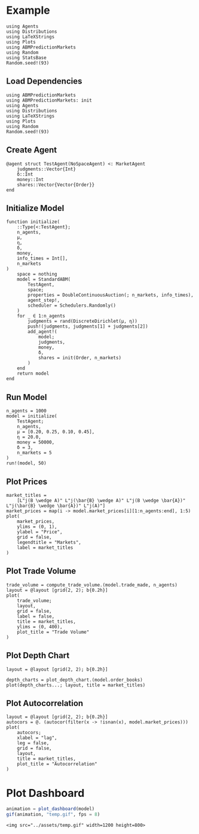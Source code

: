 # Example 

```@setup example
using Agents
using Distributions
using LaTeXStrings
using Plots
using ABMPredictionMarkets
using Random
using StatsBase
Random.seed!(93)
```


## Load Dependencies

```@example example
using ABMPredictionMarkets
using ABMPredictionMarkets: init
using Agents
using Distributions
using LaTeXStrings
using Plots
using Random
Random.seed!(93)
```

## Create Agent 

```@example example 
@agent struct TestAgent(NoSpaceAgent) <: MarketAgent
    judgments::Vector{Int}
    δ::Int
    money::Int
    shares::Vector{Vector{Order}}
end
```

## Initialize Model 

```@example example
function initialize(
    ::Type{<:TestAgent};
    n_agents,
    μ,
    η,
    δ,
    money,
    info_times = Int[],
    n_markets
)
    space = nothing
    model = StandardABM(
        TestAgent,
        space;
        properties = DoubleContinuousAuction(; n_markets, info_times),
        agent_step!,
        scheduler = Schedulers.Randomly()
    )
    for _ ∈ 1:n_agents
        judgments = rand(DiscreteDirichlet(μ, η))
        push!(judgments, judgments[1] + judgments[2])
        add_agent!(
            model;
            judgments,
            money,
            δ,
            shares = init(Order, n_markets)
        )
    end
    return model
end
```

## Run Model 
```@example example
n_agents = 1000
model = initialize(
    TestAgent;
    n_agents,
    μ = [0.20, 0.25, 0.10, 0.45],
    η = 20.0,
    money = 50000,
    δ = 3,
    n_markets = 5
)
run!(model, 50)
```

## Plot Prices 

```@example example
market_titles =
    [L"j(B \wedge A)" L"j(\bar{B} \wedge A)" L"j(B \wedge \bar{A})" L"j(\bar{B} \wedge \bar{A})" L"j(A)"]
market_prices = map(i -> model.market_prices[i][1:n_agents:end], 1:5)
plot(
    market_prices,
    ylims = (0, 1),
    ylabel = "Price",
    grid = false,
    legendtitle = "Markets",
    label = market_titles
)
```
## Plot Trade Volume 

```@example example
trade_volume = compute_trade_volume.(model.trade_made, n_agents)
layout = @layout [grid(2, 2); b{0.2h}]
plot(
    trade_volume;
    layout,
    grid = false,
    label = false,
    title = market_titles,
    ylims = (0, 400),
    plot_title = "Trade Volume"
)
```

## Plot Depth Chart

```@example example
layout = @layout [grid(2, 2); b{0.2h}]

depth_charts = plot_depth_chart.(model.order_books)
plot(depth_charts...; layout, title = market_titles)
```

## Plot Autocorrelation

```@example example 
layout = @layout [grid(2, 2); b{0.2h}]
autocors = @. (autocor(filter(x -> !isnan(x), model.market_prices)))
plot(
    autocors;
    xlabel = "lag",
    leg = false, 
    grid = false, 
    layout,
    title = market_titles,
    plot_title = "Autocorrelation"
)
```

# Plot Dashboard

```julia
animation = plot_dashboard(model)
gif(animation, "temp.gif", fps = 8)
```

```@raw html
<img src="../assets/temp.gif" width=1200 height=800>
```